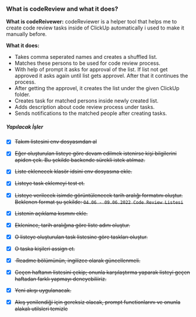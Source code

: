 ### What is codeReview and what it does?

<b>What is codeReivewer:</b> codeReviewer is a helper tool that helps me to create code review tasks inside of ClickUp automatically i used to make it manually before.

<b>What it does: </b> 

- Takes comma seperated names and creates a shuffled list.
- Matches these persons to be used for code review process.
- With help of prompt it asks for approval of the list. If list not get approved it asks again until list gets approvel. After that it continues the process. 
- After getting the approvel, it creates the list under the given ClickUp folder.
- Creates task for matched persons inside newly created list.
- Adds description about code review process under tasks.
- Sends notifications to the matched people after creating tasks.

##### Yapılacak İşler
 
* [x] <s>Takım listesini env dosyasından al</s>
* [x] <s>Eğer oluşturulan listeye göre devam edilmek istenirse kişi bilgilerini apiden çek. Bu şekilde backende sürekli istek atılmaz.</s>
* [x] <s>Liste eklenecek klasör idsini env dosyasına ekle.</s>
* [x] <s>Listeye task eklemeyi test et.</s>
* [x] <s>Listeye verilecek isimde görüntülenecek tarih aralığı formatını oluştur. Beklenen format şu şekilde: `04.06 - 09.06.2022 Code Review Listesi`</s>
* [x] <s>Listenin açıklama kısmını ekle.</s>
* [x] <s>Eklenince, tarih aralığına göre liste adını oluştur.</s>
* [x] <s>O listeye oluşturulan task listesine göre taskları oluştur.</s>
* [x] <s>O taska kişileri assign et.</s>
* [x] <s> Readme bölümünün, ingilizce olarak güncellenmeli.</s>
* [x] <s>Geçen haftanın listesini çekip; onunla karşılaştırma yaparak listeyi geçen haftadan farklı yapmayı deneyebiliiriz.</s>
* [x] <s>Yeni akışı uygulanacak.</s>
* [x] <s>Akış yenilendiği için gereksiz olacak, prompt functionlarını ve onunla alakalı utilsleri temizle</s>
 

